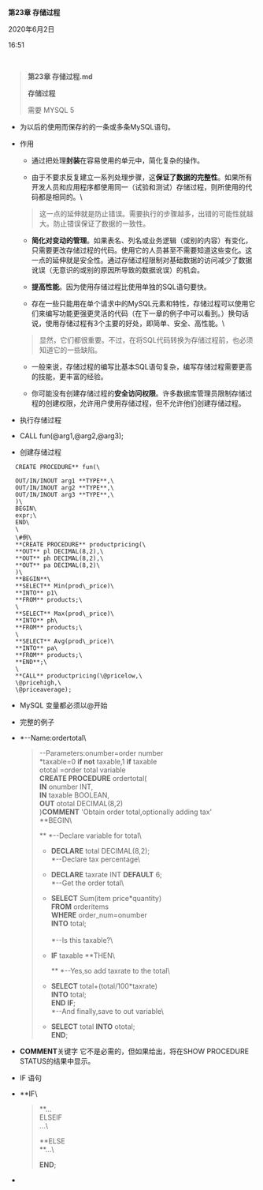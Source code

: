 **第23章 存储过程**

2020年6月2日

16:51

 

> **第23章 存储过程.md**
>
> **存储过程**
>
> 需要 MYSQL 5

- 为以后的使用而保存的的一条或多条MySQL语句。

- 作用

  -   通过把处理**封装**在容易使用的单元中，简化复杂的操作。

  -   由于不要求反复建立一系列处理步骤，这**保证了数据的完整性**。如果所有开发人员和应用程序都使用同一（试验和测试）存储过程，则所使用的代码都是相同的。\

  > 这一点的延伸就是防止错误。需要执行的步骤越多，出错的可能性就越大。防止错误保证了数据的一致性。

  -   **简化对变动的管理**。如果表名、列名或业务逻辑（或别的内容）有变化，只需要更改存储过程的代码。使用它的人员甚至不需要知道这些变化。这一点的延伸就是安全性。通过存储过程限制对基础数据的访问减少了数据讹误（无意识的或别的原因所导致的数据讹误）的机会。

  -   **提高性能**。因为使用存储过程比使用单独的SQL语句要快。

  -   存在一些只能用在单个请求中的MySQL元素和特性，存储过程可以使用它们来编写功能更强更灵活的代码（在下一章的例子中可以看到。）换句话说，使用存储过程有3个主要的好处，即简单、安全、高性能。\

  > 显然，它们都很重要。不过，在将SQL代码转换为存储过程前，也必须知道它的一些缺陷。

  -   一般来说，存储过程的编写比基本SQL语句复杂，编写存储过程需要更高的技能，更丰富的经验。

  -   你可能没有创建存储过程的**安全访问权限**。许多数据库管理员限制存储过程的创建权限，允许用户使用存储过程，但不允许他们创建存储过程。

- 执行存储过程

- CALL fun(\@arg1,\@arg2,\@arg3);

- 创建存储过程

```mysql
  CREATE PROCEDURE** fun(\

  OUT/IN/INOUT arg1 **TYPE**,\
  OUT/IN/INOUT arg2 **TYPE**,\
  OUT/IN/INOUT arg3 **TYPE**,\
  )\
  BEGIN\
  expr;\
  END\
  \
  \#例\
  **CREATE PROCEDURE** productpricing(\
  **OUT** pl DECIMAL(8,2),\
  **OUT** ph DECIMAL(8,2),\
  **OUT** pa DECIMAL(8,2)\
  )\
  **BEGIN**\
  **SELECT** Min(prod\_price)\
  **INTO** p1\
  **FROM** products;\
  \
  **SELECT** Max(prod\_price)\
  **INTO** ph\
  **FROM** products;\
  \
  **SELECT** Avg(prod\_price)\
  **INTO** pa\
  **FROM** products;\
  **END**;\
  \
  **CALL** productpricing(\@pricelow,\
  \@pricehigh,\
  \@priceaverage);
```
- MySQL 变量都必须以\@开始

- 完整的例子

- *\--Name:ordertotal\

  > \--Parameters:onumber=order number\
  > *taxable=0 **if not** taxable,1 **if** taxable\
  > ototal =order total variable\
  > **CREATE PROCEDURE** ordertotal(\
  > **IN** onumber INT,\
  > **IN** taxable BOOLEAN,\
  > **OUT** ototal DECIMAL(8,2)\
  > )**COMMENT** \'Obtain order total,optionally adding tax\'\
  > **BEGIN\
  > 
  > ** *\--Declare variable for total\
  >
  > * **DECLARE** total DECIMAL(8,2);\
  >   *\--Declare tax percentage\
  > * **DECLARE** taxrate INT **DEFAULT** 6;\
  >   *\--Get the order total\
  > * **SELECT** Sum(item price\*quantity)\
  >   **FROM** orderitems\
  >   **WHERE** order\_num=onumber\
  >   **INTO** total;\
  >   \
  >   *\--Is this taxable?\
  > * **IF** taxable **THEN\
  >   
  >   ** *\--Yes,so add taxrate to the total\
  > * **SELECT** total+(total/100\*taxrate)\
  >   **INTO** total;\
  >   **END IF**;\
  >   *\--And finally,save to out variable\
  > * **SELECT** total **INTO** ototal;\
  >   **END**;

- **COMMENT**关键字 它不是必需的，但如果给出，将在SHOW PROCEDURE STATUS的结果中显示。

- IF 语句

- **IF\

  > **\...\
  > ELSEIF\
  > \...\
  > 
  > **ELSE\
  > **\...\
  > 
  > **END**;

- 